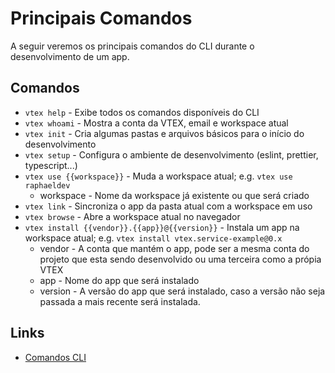 # Principais Comandos
A seguir veremos os principais comandos do CLI durante o desenvolvimento de um app.

## Comandos
* `vtex help` - Exibe todos os comandos disponíveis do CLI
* `vtex whoami` - Mostra a conta da VTEX, email e workspace atual
* `vtex init` - Cria algumas pastas e arquivos básicos para o início do desenvolvimento
* `vtex setup` - Configura o ambiente de desenvolvimento (eslint, prettier, typescript...)
* `vtex use {{workspace}}` - Muda a workspace atual; e.g. `vtex use raphaeldev`
  * workspace - Nome da workspace já existente ou que será criado
* `vtex link` - Sincroniza o app da pasta atual com a workspace em uso
* `vtex browse` - Abre a workspace atual no navegador
* `vtex install {{vendor}}.{{app}}@{{version}}` - Instala um app na workspace atual; e.g. `vtex install vtex.service-example@0.x`
  * vendor - A conta que mantém o app, pode ser a mesma conta do projeto que esta sendo desenvolvido ou uma terceira como a própia VTEX
  * app - Nome do app que será instalado
  * version - A versão do app que será instalado, caso a versão não seja passada a mais recente será instalada.
## Links
* [Comandos CLI](https://developers.vtex.com/vtex-developer-docs/docs/vtex-io-documentation-vtex-io-cli-command-reference)